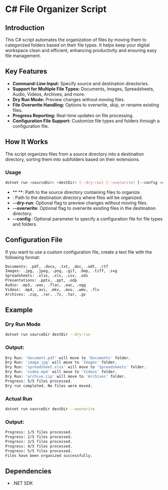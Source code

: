 # C# File Organizer Script

## Introduction

This C# script automates the organization of files by moving them to categorized folders based on their file types. It helps keep your digital workspace clean and efficient, enhancing productivity and ensuring easy file management.

## Key Features

- **Command-Line Input:** Specify source and destination directories.
- **Support for Multiple File Types:** Documents, Images, Spreadsheets, Audio, Videos, Archives, and more.
- **Dry Run Mode:** Preview changes without moving files.
- **File Overwrite Handling:** Options to overwrite, skip, or rename existing files.
- **Progress Reporting:** Real-time updates on file processing.
- **Configuration File Support:** Customize file types and folders through a configuration file.

## How It Works

The script organizes files from a source directory into a destination directory, sorting them into subfolders based on their extensions.

### Usage

```sh
dotnet run <sourceDir> <destDir> [--dry-run] [--overwrite] [--config <configFile>]
```

- ** <sourceDir> **: Path to the source directory containing files to organize.
- **<destDir>**: Path to the destination directory where files will be organized.
- **--dry-run**: Optional flag to preview changes without moving files.
- **--overwrite**: Optional flag to overwrite existing files in the destination directory.
- **--config <configFile>**: Optional parameter to specify a configuration file for file types and folders.

## Configuration File
If you want to use a custom configuration file, create a text file with the following format:

```sh
Documents: .pdf, .docx, .txt, .doc, .odt, .rtf
Images: .jpg, .jpeg, .png, .gif, .bmp, .tiff, .svg
Spreadsheets: .xlsx, .xls, .csv, .ods
Presentations: .pptx, .ppt, .odp
Audio: .mp3, .wav, .flac, .aac, .ogg
Videos: .mp4, .avi, .mkv, .mov, .wmv, .flv
Archives: .zip, .rar, .7z, .tar, .gz
```

## Example
### Dry Run Mode

```sh
dotnet run sourceDir destDir --dry-run
```

### Output:
```sh
Dry Run: 'document.pdf' will move to 'Documents' folder.
Dry Run: 'image.jpg' will move to 'Images' folder.
Dry Run: 'spreadsheet.xlsx' will move to 'Spreadsheets' folder.
Dry Run: 'video.mp4' will move to 'Videos' folder.
Dry Run: 'archive.zip' will move to 'Archives' folder.
Progress: 5/5 files processed.
Dry run completed. No files were moved.
```

### Actual Run
```sh
dotnet run sourceDir destDir --overwrite
```

### Output:
```sh
Progress: 1/5 files processed.
Progress: 2/5 files processed.
Progress: 3/5 files processed.
Progress: 4/5 files processed.
Progress: 5/5 files processed.
Files have been organized successfully.
```

## Dependencies
- .NET SDK

